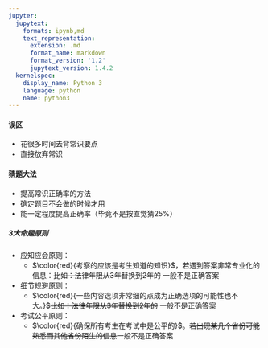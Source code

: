 ```yaml
---
jupyter:
  jupytext:
    formats: ipynb,md
    text_representation:
      extension: .md
      format_name: markdown
      format_version: '1.2'
      jupytext_version: 1.4.2
  kernelspec:
    display_name: Python 3
    language: python
    name: python3
---
```


#### 误区
- 花很多时间去背常识要点
- 直接放弃常识


#### 猜题大法
- 提高常识正确率的方法
- 确定题目不会做的时候才用
- 能一定程度提高正确率（毕竟不是按直觉猜25%）


##### 3大命题原则


- 应知应会原则：
    - $\color{red}{考察的应该是考生知道的知识}$，若遇到答案非常专业化的信息：~~比如：法律年限从3年替换到2年的~~ 一般不是正确答案
- 细节规避原则：
    - $\color{red}{一些内容选项非常细的点成为正确选项的可能性也不大。}$~~比如：法律年限从3年替换到2年的~~ 一般不是正确答案
- 考试公平原则：
    - $\color{red}{确保所有考生在考试中是公平的}$。~~若出现某几个省份可能熟悉而其他省份陌生的信息~~一般不是正确答案
